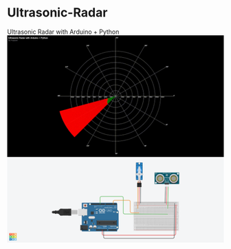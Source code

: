 # Ultrasonic-Radar
Ultrasonic Radar with Arduino + Python
![](Image/animation.gif)
![](Image/circuit.png)
